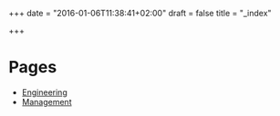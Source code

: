 +++
date = "2016-01-06T11:38:41+02:00"
draft = false
title = "_index"

+++

# Pages

* [Engineering](/engineering/)
* [Management](/management/)
